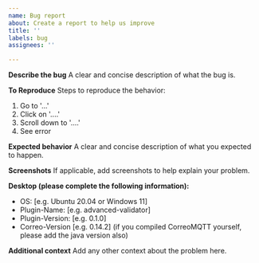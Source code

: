 ```yaml
---
name: Bug report
about: Create a report to help us improve
title: ''
labels: bug
assignees: ''

---
```


**Describe the bug**
A clear and concise description of what the bug is.

**To Reproduce**
Steps to reproduce the behavior:
1. Go to '...'
2. Click on '....'
3. Scroll down to '....'
4. See error

**Expected behavior**
A clear and concise description of what you expected to happen.

**Screenshots**
If applicable, add screenshots to help explain your problem.

**Desktop (please complete the following information):**
 - OS: [e.g. Ubuntu 20.04 or Windows 11]
 - Plugin-Name: [e.g. advanced-validator]
 - Plugin-Version: [e.g. 0.1.0]
 - Correo-Version [e.g. 0.14.2] (if you compiled CorreoMQTT yourself, please add the java version also)

**Additional context**
Add any other context about the problem here.
